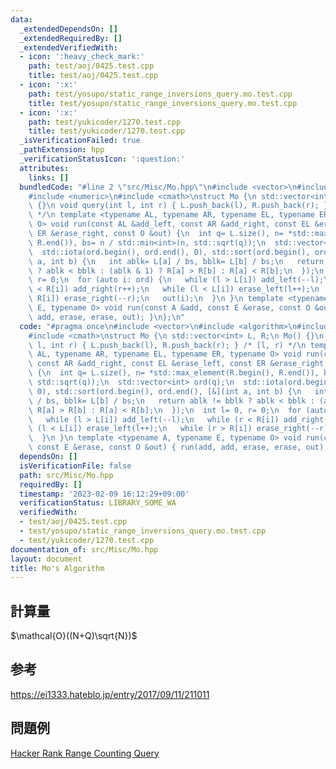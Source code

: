 ```yaml
---
data:
  _extendedDependsOn: []
  _extendedRequiredBy: []
  _extendedVerifiedWith:
  - icon: ':heavy_check_mark:'
    path: test/aoj/0425.test.cpp
    title: test/aoj/0425.test.cpp
  - icon: ':x:'
    path: test/yosupo/static_range_inversions_query.mo.test.cpp
    title: test/yosupo/static_range_inversions_query.mo.test.cpp
  - icon: ':x:'
    path: test/yukicoder/1270.test.cpp
    title: test/yukicoder/1270.test.cpp
  _isVerificationFailed: true
  _pathExtension: hpp
  _verificationStatusIcon: ':question:'
  attributes:
    links: []
  bundledCode: "#line 2 \"src/Misc/Mo.hpp\"\n#include <vector>\n#include <algorithm>\n\
    #include <numeric>\n#include <cmath>\nstruct Mo {\n std::vector<int> L, R;\n Mo()\
    \ {}\n void query(int l, int r) { L.push_back(l), R.push_back(r); } /* [l, r)\
    \ */\n template <typename AL, typename AR, typename EL, typename ER, typename\
    \ O> void run(const AL &add_left, const AR &add_right, const EL &erase_left, const\
    \ ER &erase_right, const O &out) {\n  int q= L.size(), n= *std::max_element(R.begin(),\
    \ R.end()), bs= n / std::min<int>(n, std::sqrt(q));\n  std::vector<int> ord(q);\n\
    \  std::iota(ord.begin(), ord.end(), 0), std::sort(ord.begin(), ord.end(), [&](int\
    \ a, int b) {\n   int ablk= L[a] / bs, bblk= L[b] / bs;\n   return ablk != bblk\
    \ ? ablk < bblk : (ablk & 1) ? R[a] > R[b] : R[a] < R[b];\n  });\n  int l= 0,\
    \ r= 0;\n  for (auto i: ord) {\n   while (l > L[i]) add_left(--l);\n   while (r\
    \ < R[i]) add_right(r++);\n   while (l < L[i]) erase_left(l++);\n   while (r >\
    \ R[i]) erase_right(--r);\n   out(i);\n  }\n }\n template <typename A, typename\
    \ E, typename O> void run(const A &add, const E &erase, const O &out) { run(add,\
    \ add, erase, erase, out); }\n};\n"
  code: "#pragma once\n#include <vector>\n#include <algorithm>\n#include <numeric>\n\
    #include <cmath>\nstruct Mo {\n std::vector<int> L, R;\n Mo() {}\n void query(int\
    \ l, int r) { L.push_back(l), R.push_back(r); } /* [l, r) */\n template <typename\
    \ AL, typename AR, typename EL, typename ER, typename O> void run(const AL &add_left,\
    \ const AR &add_right, const EL &erase_left, const ER &erase_right, const O &out)\
    \ {\n  int q= L.size(), n= *std::max_element(R.begin(), R.end()), bs= n / std::min<int>(n,\
    \ std::sqrt(q));\n  std::vector<int> ord(q);\n  std::iota(ord.begin(), ord.end(),\
    \ 0), std::sort(ord.begin(), ord.end(), [&](int a, int b) {\n   int ablk= L[a]\
    \ / bs, bblk= L[b] / bs;\n   return ablk != bblk ? ablk < bblk : (ablk & 1) ?\
    \ R[a] > R[b] : R[a] < R[b];\n  });\n  int l= 0, r= 0;\n  for (auto i: ord) {\n\
    \   while (l > L[i]) add_left(--l);\n   while (r < R[i]) add_right(r++);\n   while\
    \ (l < L[i]) erase_left(l++);\n   while (r > R[i]) erase_right(--r);\n   out(i);\n\
    \  }\n }\n template <typename A, typename E, typename O> void run(const A &add,\
    \ const E &erase, const O &out) { run(add, add, erase, erase, out); }\n};"
  dependsOn: []
  isVerificationFile: false
  path: src/Misc/Mo.hpp
  requiredBy: []
  timestamp: '2023-02-09 16:12:29+09:00'
  verificationStatus: LIBRARY_SOME_WA
  verifiedWith:
  - test/aoj/0425.test.cpp
  - test/yosupo/static_range_inversions_query.mo.test.cpp
  - test/yukicoder/1270.test.cpp
documentation_of: src/Misc/Mo.hpp
layout: document
title: Mo's Algorithm
---
```

## 計算量
$\mathcal{O}((N+Q)\sqrt{N})$
## 参考
https://ei1333.hateblo.jp/entry/2017/09/11/211011
## 問題例
[Hacker Rank Range Counting Query](https://www.hackerrank.com/contests/happy-query-contest/challenges/range-counting-query)